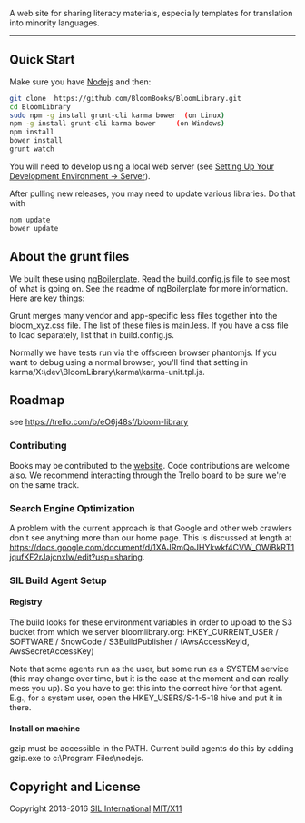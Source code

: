 A web site for sharing literacy materials, especially templates for translation into minority languages.

***

## Quick Start

Make sure you have [Nodejs](http://nodejs.org/download/) and then:

```sh
git clone  https://github.com/BloomBooks/BloomLibrary.git
cd BloomLibrary
sudo npm -g install grunt-cli karma bower  (on Linux)
npm -g install grunt-cli karma bower     (on Windows)
npm install
bower install
grunt watch
```

You will need to develop using a local web server (see [Setting Up Your Development Environment -> Server](https://github.com/BloomBooks/BloomLibrary/wiki/Setting-Up-your-Development-Environment#server)).

After pulling new releases, you may need to update various libraries. Do that with


```sh
npm update
bower update
```

## About the grunt files

We built these using [ngBoilerplate](https://github.com/ngbp/ngbp). Read the build.config.js file to see most of what is going on. See the readme of ngBoilerplate for more information. Here are key things:

Grunt merges many vendor and app-specific less files together into the bloom_xyz.css file. The list of these files is main.less.
If you have a css file to load separately, list that in build.config.js.

Normally we have tests run via the offscreen browser phantomjs. If you want to debug using a normal browser, you'll find that setting in karma/X:\dev\BloomLibrary\karma\karma-unit.tpl.js.


## Roadmap

see https://trello.com/b/eO6j48sf/bloom-library

### Contributing

Books may be contributed to the [website](http://www.bloomlibrary.org). Code contributions are welcome also.
We recommend interacting through the Trello board to be sure we're on the same track.

### Search Engine Optimization

A problem with the current approach is that Google and other web crawlers
don't see anything more than our home page. This is discussed at length
at https://docs.google.com/document/d/1XAJRmQoJHYkwkf4CVW_OWiBkRT1jqufKF2rJajcnxIw/edit?usp=sharing.


### SIL Build Agent Setup

#### Registry
The build looks for these environment variables in order to upload to the S3 bucket from which we server bloomlibrary.org:
HKEY_CURRENT_USER / SOFTWARE / SnowCode / S3BuildPublisher / (AwsAccessKeyId, AwsSecretAccessKey)
               
Note that some agents run as the user, but some run as a SYSTEM service (this may change over time, but it is the case at the moment and can really mess you up). So you have to get this into the correct hive for that agent. E.g., for a system user, open the HKEY_USERS/S-1-5-18 hive and put it in there.          


#### Install on machine
gzip must be accessible in the PATH. Current build agents do this by adding gzip.exe to c:\Program Files\nodejs.

## Copyright and License
Copyright 2013-2016 [SIL International](http://sil.org)
[MIT/X11](http://sil.mit-license.org/)
